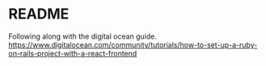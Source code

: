 # README

Following along with the digital ocean guide.
https://www.digitalocean.com/community/tutorials/how-to-set-up-a-ruby-on-rails-project-with-a-react-frontend
